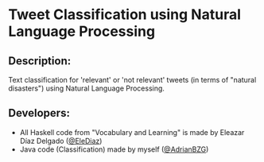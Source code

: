 # Tweet Classification using Natural Language Processing
## Description:
Text classification for 'relevant' or 'not relevant' tweets (in terms of "natural disasters") using Natural Language Processing.

## Developers:
- All Haskell code from "Vocabulary and Learning" is made by Eleazar Díaz Delgado ([@EleDiaz](https://github.com/EleDiaz))
- Java code (Classification) made by myself ([@AdrianBZG](https://github.com/AdrianBZG))
